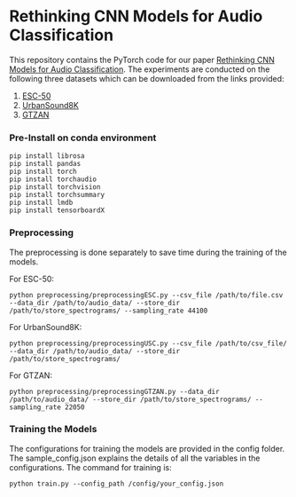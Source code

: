 # Rethinking CNN Models for Audio Classification

This repository contains the PyTorch code for our paper [Rethinking CNN Models for Audio Classification](https://arxiv.org/abs/2007.11154). The experiments are conducted on the following three datasets which can be downloaded from the links provided:
1. [ESC-50](https://github.com/karolpiczak/ESC-50)
2. [UrbanSound8K](https://urbansounddataset.weebly.com/urbansound8k.html)
3. [GTZAN](https://www.kaggle.com/andradaolteanu/gtzan-dataset-music-genre-classification)

### Pre-Install on conda environment
```
pip install librosa
pip install pandas
pip install torch
pip install torchaudio
pip install torchvision
pip install torchsummary
pip install lmdb
pip install tensorboardX
```

### Preprocessing

The preprocessing is done separately to save time during the training of the models.

For ESC-50: 
```console
python preprocessing/preprocessingESC.py --csv_file /path/to/file.csv --data_dir /path/to/audio_data/ --store_dir /path/to/store_spectrograms/ --sampling_rate 44100
```

For UrbanSound8K:
```console
python preprocessing/preprocessingUSC.py --csv_file /path/to/csv_file/ --data_dir /path/to/audio_data/ --store_dir /path/to/store_spectrograms/
```

For GTZAN:
```console
python preprocessing/preprocessingGTZAN.py --data_dir /path/to/audio_data/ --store_dir /path/to/store_spectrograms/ --sampling_rate 22050
```

### Training the Models

The configurations for training the models are provided in the config folder. The sample_config.json explains the details of all the variables in the configurations. The command for training is: 
```console
python train.py --config_path /config/your_config.json
```

